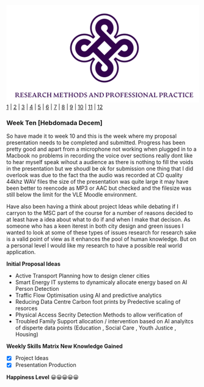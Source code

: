 ![Logo](Images/Logo.png)
[1](/MyPortfolio/RMPP/Unit01.html) | [2](/MyPortfolio/RMPP/Unit02.html) | [3](/MyPortfolio/RMPP/Unit03.html) | [4](/MyPortfolio/RMPP/Unit04.html) | [5](/MyPortfolio/RMPP/Unit05.html) | [6](/MyPortfolio/RMPP/Unit06.html) | [7](/MyPortfolio/RMPP/Unit07.html) | [8](/MyPortfolio/RMPP/Unit08.html) | [9](/MyPortfolio/RMPP/Unit09.html) | [10](/MyPortfolio/RMPP/Unit10.html) | [11](/MyPortfolio/RMPP/Unit11.html) | [12](/MyPortfolio/RMPP/Unit12.html)

### Week Ten [Hebdomada Decem]

So have made it to week 10 and this is the week where my proposal presentation needs to be completed and submitted. Progress has been pretty good and apart from a microphone not working when plugged in to a Macbook no problems in recording the voice over sections really dont like to hear myself speak wihout a audience as there is nothing to fill the voids in the presentation but we shoudl be ok for submission one thing that I did overlook was due to the fact tha the audio was recorded at CD quality 44khz WAV files the size of the presentation was quite large it may have been better to reencode as MP3 or AAC but checked and the filesize was still below the limit for the VLE Moodle environment.  

Have also been having a think about project Ideas while debating if I carryon to the MSC part of the course for a number of reasons decided to at least have a idea about what to do if and when I make that decison. As someone who has a keen iterest in both city design and green issues I wanted to look at some of these types of issues research for research sake is a valid point of view as it enhances the pool of human knowledge. But on a personal level I would like my research to have a possible real world application. 

**Initial Proposal Ideas**

- Active Transport Planning how to design clener cities
- Smart Energy IT systems to dynamicaly allocate energy based on AI Person Detection
- Traffic Flow Optimisation using AI and predictive analytics 
- Reducing Data Centre Carbon foot prints by Predective scaling of resorces   
- Physical Access Secrity Detection Methods to allow verification of
- Troubled Family Support allocation / intervention based on AI analyitcs of disperte data points (Education , Social Care , Youth Justice , Housing)  

**Weekly Skills Matrix New Knowledge Gained**

- [x] Project Ideas
- [x] Presentation Production 

**Happiness Level**
😀😀😀😀😀
